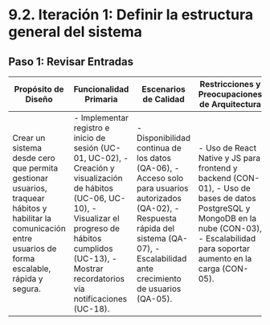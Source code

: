 # 9.2. Iteración 1: Definir la estructura general del sistema

## Paso 1: Revisar Entradas
| **Propósito de Diseño**     | **Funcionalidad Primaria**     | **Escenarios de Calidad**       | **Restricciones y Preocupaciones de Arquitectura**      |
|-----------------------------|--------------------------------|--------------------------------|--------------------------------------------------------|
| Crear un sistema desde cero que permita gestionar usuarios, traquear hábitos y habilitar la comunicación entre usuarios de forma escalable, rápida y segura. | - Implementar registro e inicio de sesión (UC-01, UC-02), - Creación y visualización de hábitos (UC-06, UC-10), - Visualizar el progreso de hábitos cumplidos (UC-13), - Mostrar recordatorios vía notificaciones (UC-18).| - Disponibilidad continua de los datos (QA-06), - Acceso solo para usuarios autorizados (QA-02), - Respuesta rápida del sistema (QA-07), - Escalabilidad ante crecimiento de usuarios (QA-05). |- Uso de React Native y JS para frontend y backend (CON-01), - Uso de bases de datos PostgreSQL y MongoDB en la nube (CON-03), - Escalabilidad para soportar aumento en la carga (CON-05). |
